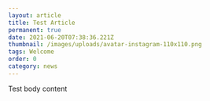 ```yaml
---
layout: article
title: Test Article
permanent: true
date: 2021-06-20T07:38:36.221Z
thumbnail: /images/uploads/avatar-instagram-110x110.png
tags: Welcome
order: 0
category: news
---
```


Test body content

